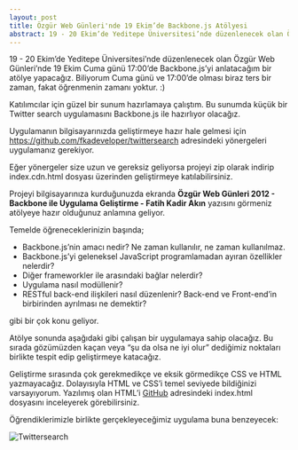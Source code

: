```yaml
---
layout: post
title: Özgür Web Günleri'nde 19 Ekim’de Backbone.js Atölyesi
abstract: 19 - 20 Ekim’de Yeditepe Üniversitesi’nde düzenlenecek olan Özgür Web Günleri. Özgür Web Günleri’nde 19 Ekim Cuma günü 17:00’de Backbone.js’yi anlatacağım bir atölye yapacağız.
---
```


19 - 20 Ekim’de Yeditepe Üniversitesi’nde düzenlenecek olan Özgür Web Günleri’nde 19 Ekim Cuma günü 17:00’de Backbone.js’yi anlatacağım bir atölye yapacağız.
Biliyorum Cuma günü ve 17:00’de olması biraz ters bir zaman, fakat öğrenmenin zamanı yoktur. :)

Katılımcılar için güzel bir sunum hazırlamaya çalıştım. Bu sunumda küçük bir Twitter search uygulamasını Backbone.js ile hazırlıyor olacağız.

Uygulamanın bilgisayarınızda geliştirmeye hazır hale gelmesi için https://github.com/fkadeveloper/twittersearch adresindeki yönergeleri uygulamanız gerekiyor.

Eğer yönergeler size uzun ve gereksiz geliyorsa projeyi zip olarak indirip index.cdn.html dosyası üzerinden geliştirmeye katılabilirsiniz.

Projeyi bilgisayarınıza kurduğunuzda ekranda **Özgür Web Günleri 2012 - Backbone ile Uygulama Geliştirme - Fatih Kadir Akın** yazısını görmeniz atölyeye hazır
olduğunuz anlamına geliyor.

Temelde öğreneceklerinizin başında;

 - Backbone.js’nin amacı nedir? Ne zaman kullanılır, ne zaman kullanılmaz.
 - Backbone.js’yi geleneksel JavaScript programlamadan ayıran özellikler nelerdir?
 - Diğer frameworkler ile arasındaki bağlar nelerdir?
 - Uygulama nasıl modüllenir?
 - RESTful back-end ilişkileri nasıl düzenlenir? Back-end ve Front-end’in birbirinden ayrılması ne demektir?

gibi bir çok konu geliyor.

Atölye sonunda aşağıdaki gibi çalışan bir uygulamaya sahip olacağız. Bu sırada gözümüzden kaçan veya “şu da olsa ne iyi olur” dediğimiz noktaları birlikte
tespit edip geliştirmeye katacağız.

Geliştirme sırasında çok gerekmedikçe ve eksik görmedikçe CSS ve HTML yazmayacağız. Dolayısıyla HTML ve CSS’i temel seviyede bildiğinizi varsayıyorum.
Yazılımış olan HTML’i [GitHub](http://github.com/fkadeveloper/twittersearch) adresindeki index.html dosyasını inceleyerek görebilirsiniz.

Öğrendiklerimizle birlikte gerçekleyeceğimiz uygulama buna benzeyecek:

![Twittersearch](http://i.imgur.com/teOgR.png)
